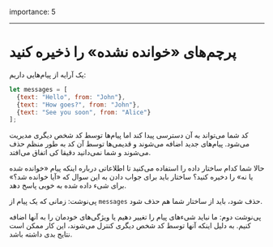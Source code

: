 importance: 5

---

# پرچم‌های «خوانده نشده» را ذخیره کنید

یک آرایه از پیام‌هایی داریم:

```js
let messages = [
  {text: "Hello", from: "John"},
  {text: "How goes?", from: "John"},
  {text: "See you soon", from: "Alice"}
];
```

کد شما می‌تواند به آن دسترسی پیدا کند اما پیام‌ها توسط کد شخص دیگری مدیریت می‌شود. پیام‌های جدید اضافه می‌شوند و قدیمی‌ها توسط آن کد به طور منظم حذف می‌شوند و شما نمی‌دانید دقیقا کی اتفاق می‌افتد.

حالا شما کدام ساختار داده را استفاده می‌کنید تا اطلاعاتی درباره اینکه پیام «خوانده شده یا نه» را دخیره کنید؟ ساختار باید برای جواب دادن به این سوال که «آیا خوانده شد؟»  برای شیء داده شده به خوبی پاسخ دهد.

پی‌نوشت: زمانی که یک پیام از `messages` حذف شود، باید از ساختار شما هم حذف شود.

پی‌نوشت دوم: ما نباید شیء‌های پیام را تغییر دهیم یا ویژگی‌های خودمان را به آنها اضافه کنیم. به دلیل اینکه آنها توسط کد شخص دیگری کنترل می‌شوند، این کار ممکن است نتایج بدی داشته باشد.
